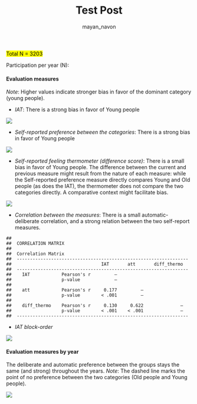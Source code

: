 ﻿---
layout: post
title: Test Post
author: mayan_navon
---

<mark>Total N = 3203

Participation per year (N):

#### **Evaluation measures**

*Note*: Higher values indicate stronger bias in favor of the dominant
category (young people).

-   *IAT*: There is a strong bias in favor of Young people

![](/pi-blog-international/images/example_file_files/figure-markdown_strict/unnamed-chunk-2-1.png)

-   *Self-reported preference between the categories*: There is a strong
    bias in favor of Young people

![](/pi-blog-international/images/example_file_files/figure-markdown_strict/unnamed-chunk-3-1.png)

-   *Self-reported feeling thermometer (difference score)*: There is a
    small bias in favor of Young people. The difference between the
    current and previous measure might result from the nature of each
    measure: while the Self-reported preference measure directly
    compares Young and Old people (as does the IAT), the thermometer
    does not compare the two categories directly. A comparative context
    might facilitate bias.

![](/pi-blog-international/images/example_file_files/figure-markdown_strict/unnamed-chunk-4-1.png)

-   *Correlation between the measures*: There is a small
    automatic-deliberate correlation, and a strong relation between the
    two self-report measures.

<!-- -->

    ## 
    ##  CORRELATION MATRIX
    ## 
    ##  Correlation Matrix                                                
    ##  ----------------------------------------------------------------- 
    ##                                  IAT       att       diff_thermo   
    ##  ----------------------------------------------------------------- 
    ##    IAT            Pearson's r         —                            
    ##                   p-value             —                            
    ##                                                                    
    ##    att            Pearson's r     0.177         —                  
    ##                   p-value        < .001         —                  
    ##                                                                    
    ##    diff_thermo    Pearson's r     0.130     0.622              —   
    ##                   p-value        < .001    < .001              —   
    ##  -----------------------------------------------------------------

-   *IAT block-order*

![](/pi-blog-international/images/example_file_files/figure-markdown_strict/unnamed-chunk-6-1.png)

#### **Evaluation measures by year**

The deliberate and automatic preference between the groups stays the
same (and strong) throughout the years. *Note*: The dashed line marks
the point of no preference between the two categories (Old people and
Young people).

![](/pi-blog-international/images/example_file_files/figure-markdown_strict/unnamed-chunk-7-1.png)
